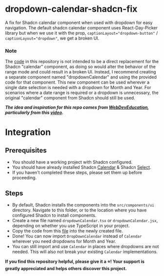 # dropdown-calendar-shadcn-fix
A fix for Shadcn calendar component when used with dropdown for easy navigation. 
The default shadcn calendar component uses React-Day-Picker library but when we use it with the prop, `captionLayout="dropdown-button"` / `captionLayout="dropdown"`, we get a broken UI.

### Note
The [code](https://github.com/tathagat-m/dropdown-calendar-shadcn-fix/blob/main/dropdownCalendar.jsx) in this repository is not intended to be a direct replacement for the Shadcn "calendar" component, as doing so would alter the behavior of the range mode and could result in a broken UI. Instead, I recommend creating a separate component named "dropdownCalendar" and using the provided code for that component. This new component can be used wherever a single date selection is needed with a dropdown for Month and Year. For scenarios where a date range is required or a dropdown is unnecessary, the original "calendar" component from Shadcn should still be used.

***The idea and inspiration for this repo comes from [WebDevEducation](https://www.youtube.com/@WebDevEducation), particularly from this [video](https://www.youtube.com/watch?v=cY5RMVj2GtU).***

# Integration

## Prerequisites
- You should have a working project with Shadcn configured.
- You should have already installed Shadcn [Calendar](https://ui.shadcn.com/docs/components/calendar) & Shadcn [Select](https://ui.shadcn.com/docs/components/select).
- If you haven't completed these steps, please set them up before proceeding.

## Steps
- By default, Shadcn installs the components into the `src/components/ui` directory. Navigate to this folder, or to the location where you have configured Shadcn to install components.
- Create a new file named `dropdownCalendar.tsx` or `dropdownCalendar.jsx`, depending on whether you use TypeScript in your project.
- Copy the code from this [file](https://github.com/tathagat-m/dropdown-calendar-shadcn-fix/blob/main/dropdownCalendar.jsx) into the newly created file.
- Done! You can now import `DropDownCalendar` instead of `Calendar` wherever you need dropdowns for Month and Year.
- You can still import and use `Calendar` in places where dropdowns are not needed. This will also not break your existing `Calendar` implementations.



**If you find this repository helpful, please give it a ⭐️! Your support is greatly appreciated and helps others discover this project.**
